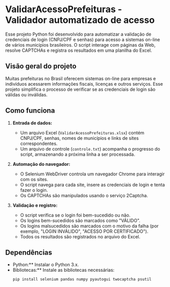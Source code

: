 # ValidarAcessoPrefeituras - Validador automatizado de acesso

Esse projeto Python foi desenvolvido para automatizar a validação de credenciais de login (CNPJ/CPF e senhas) para acesso a sistemas on-line de vários municípios brasileiros. O script interage com páginas da Web, resolve CAPTCHAs e registra os resultados em uma planilha do Excel.

## Visão geral do projeto

Muitas prefeituras no Brasil oferecem sistemas on-line para empresas e indivíduos acessarem informações fiscais, licenças e outros serviços. Esse projeto simplifica o processo de verificar se as credenciais de login são válidas ou inválidas.

## Como funciona

1. **Entrada de dados:**
   - Um arquivo Excel (`ValidarAcessoPrefeituras.xlsx`) contém CNPJ/CPF, senhas, nomes de municípios e links de sites correspondentes.
   - Um arquivo de controle (`controle.txt`) acompanha o progresso do script, armazenando a próxima linha a ser processada.

2. **Automação do navegador:**
   - O Selenium WebDriver controla um navegador Chrome para interagir com os sites.
   - O script navega para cada site, insere as credenciais de login e tenta fazer o login.
   - Os CAPTCHAs são manipulados usando o serviço 2Captcha.

3. **Validação e registro:**
   - O script verifica se o login foi bem-sucedido ou não.
   - Os logins bem-sucedidos são marcados como "VÁLIDO".
   - Os logins malsucedidos são marcados com o motivo da falha (por exemplo, "LOGIN INVÁLIDO", "ACESSO POR CERTIFICADO").
   - Todos os resultados são registrados no arquivo do Excel.

## Dependências

- Python:** Instalar o Python 3.x.
- Bibliotecas:** Instale as bibliotecas necessárias:
   ```bash
   pip install selenium pandas numpy pyautogui twocaptcha psutil
